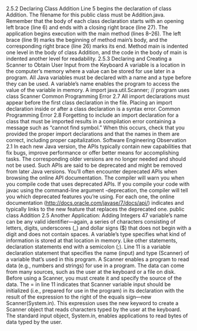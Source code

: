 2.5.2 Declaring Class Addition
Line 5
begins the declaration of class Addition. The filename for this public class must be
Addition.java. Remember that the body of each class declaration starts with an opening
left brace (line 6) and ends with a closing right brace (line 27).
The application begins execution with the main method (lines 8–26). The left brace
(line 9) marks the beginning of method main’s body, and the corresponding right brace
(line 26) marks its end. Method main is indented one level in the body of class Addition,
and the code in the body of main is indented another level for readability.
2.5.3 Declaring and Creating a Scanner to Obtain User Input from the
Keyboard
A variable is a location in the computer’s memory where a value can be stored for use later
in a program. All Java variables must be declared with a name and a type before they can be
used. A variable’s name enables the program to access the value of the variable in memory. A
import java.util.Scanner; // program uses class Scanner
Common Programming Error 2.7
All import declarations must appear before the first class declaration in the file. Placing
an import declaration inside or after a class declaration is a syntax error.
Common Programming Error 2.8
Forgetting to include an import declaration for a class that must be imported results in a
compilation error containing a message such as “cannot find symbol.” When this occurs,
check that you provided the proper import declarations and that the names in them are
correct, including proper capitalization.
Software Engineering Observation 2.1
In each new Java version, the APIs typically contain new capabilities that fix bugs, improve
performance or offer better means for accomplishing tasks. The corresponding older versions
are no longer needed and should not be used. Such APIs are said to be deprecated and might
be removed from later Java versions.
 You’ll often encounter deprecated APIs when browsing the online API documentation.
The compiler will warn you when you compile code that uses deprecated APIs. If you compile
your code with javac using the command-line argument -deprecation, the compiler will
tell you which deprecated features you’re using. For each one, the online documentation
(http://docs.oracle.com/javase/7/docs/api/) indicates and typically links to the new
feature that replaces the deprecated one.
public class Addition
2.5 Another Application: Adding Integers 47
variable’s name can be any valid identifier—again, a series of characters consisting of letters,
digits, underscores (_) and dollar signs ($) that does not begin with a digit and does not contain spaces. A variable’s type specifies what kind of information is stored at that location in
memory. Like other statements, declaration statements end with a semicolon (;).
Line 11
is a variable declaration statement that specifies the name (input) and type (Scanner) of a
variable that’s used in this program. A Scanner enables a program to read data (e.g., numbers and strings) for use in a program. The data can come from many sources, such as the
user at the keyboard or a file on disk. Before using a Scanner, you must create it and specify the source of the data.
The = in line 11 indicates that Scanner variable input should be initialized (i.e., prepared for use in the program) in its declaration with the result of the expression to the right
of the equals sign—new Scanner(System.in). This expression uses the new keyword to
create a Scanner object that reads characters typed by the user at the keyboard. The standard input object, System.in, enables applications to read bytes of data typed by the user.